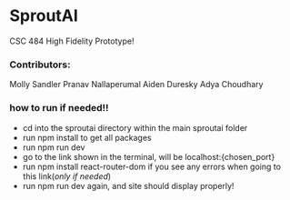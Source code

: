 # SproutAI
CSC 484 High Fidelity Prototype!

### Contributors:
Molly Sandler
Pranav Nallaperumal
Aiden Duresky
Adya Choudhary


### how to run if needed!!
- cd into the sproutai directory within the main sproutai folder
- run npm install to get all packages
- run npm run dev
- go to the link shown in the terminal, will be localhost:{chosen_port}
- run npm install react-router-dom if you see any errors when going to this link(*only if needed*)
- run npm run dev again, and site should display properly!
